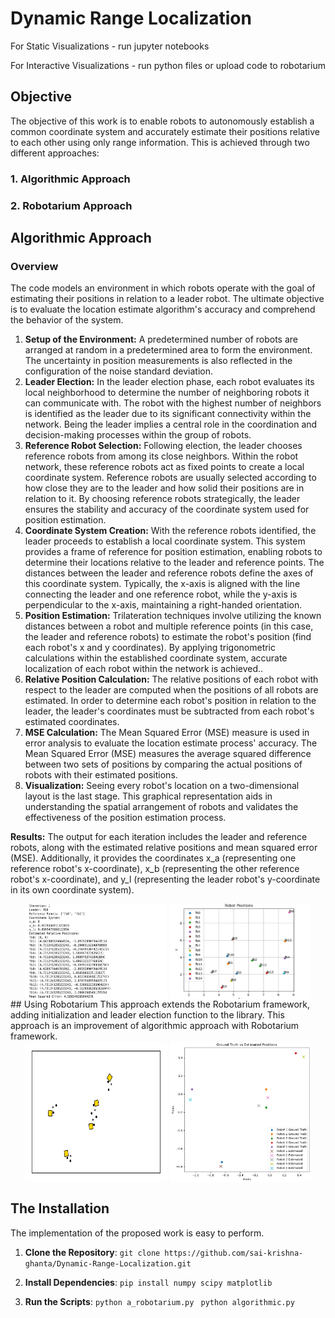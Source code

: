 # Dynamic Range Localization

For Static Visualizations - run jupyter notebooks


For Interactive Visualizations - run python files or upload code to robotarium


## Objective
The objective of this work is to enable robots to autonomously establish a common coordinate system and accurately estimate their positions relative to each other using only range information. This is achieved through two different approaches:

### 1. **Algorithmic Approach**
### 2. **Robotarium Approach**

## Algorithmic Approach

### Overview
The code models an environment in which robots operate with the goal of estimating their positions in relation to a leader robot. The ultimate objective is to evaluate the location estimate algorithm's accuracy and comprehend the behavior of the system.

 1. **Setup of the Environment:** A predetermined number of robots are arranged at random in a predetermined area to form the environment. The uncertainty in position measurements is also reflected in the configuration of the noise standard deviation.
 2. **Leader Election:** In the leader election phase, each robot evaluates its local neighborhood to determine the number of neighboring robots it can communicate with. The robot with the highest number of neighbors is identified as the leader due to its significant connectivity within the network. Being the leader implies a central role in the coordination and decision-making processes within the group of robots.
 3. **Reference Robot Selection:** Following election, the leader chooses reference robots from among its close neighbors. Within the robot network, these reference robots act as fixed points to create a local coordinate system.  Reference robots are usually selected according to how close they are to the leader and how solid their positions are in relation to it. By choosing reference robots strategically, the leader ensures the stability and accuracy of the coordinate system used for position estimation.
 4. **Coordinate System Creation:** With the reference robots identified, the leader proceeds to establish a local coordinate system. This system provides a frame of reference for position estimation, enabling robots to determine their locations relative to the leader and reference points. The distances between the leader and reference robots define the axes of this coordinate system. Typically, the x-axis is aligned with the line connecting the leader and one reference robot, while the y-axis is perpendicular to the x-axis, maintaining a right-handed orientation.
 5. **Position Estimation:** Trilateration techniques involve utilizing the known distances between a robot and multiple reference points (in this case, the leader and reference robots) to estimate the robot's position (find each robot's x and y coordinates). By applying trigonometric calculations within the established coordinate system, accurate localization of each robot within the network is achieved..
 6. **Relative Position Calculation:** The relative positions of each robot with respect to the leader are computed when the positions of all robots are estimated. In order to determine each robot's position in relation to the leader, the leader's coordinates must be subtracted from each robot's estimated coordinates.
 7. **MSE Calculation:** The Mean Squared Error (MSE) measure is used in error analysis to evaluate the location estimate process' accuracy. The Mean Squared Error (MSE) measures the average squared difference between two sets of positions by comparing the actual positions of robots with their estimated positions.
 8. **Visualization:** Seeing every robot's location on a two-dimensional layout is the last stage. This graphical representation aids in understanding the spatial arrangement of robots and validates the effectiveness of the position estimation process.

**Results:** The output for each iteration includes the leader and reference robots, along with the estimated relative positions and mean squared error (MSE). Additionally, it provides the coordinates x_a (representing one reference robot's x-coordinate), x_b (representing the other reference robot's x-coordinate), and y_l (representing the leader robot's y-coordinate in its own coordinate system). 

<div style="display: flex; justify-content: center;">
  <img src="images/a.png" alt="Image 1" style="width: 45%; margin-right: 5px;">
  <img src="images/a32.png" alt="Image 2" style="width: 45%;">
</div>
## Using Robotarium
This approach extends the Robotarium framework, adding initialization and leader election function to the library. This approach is an improvement of algorithmic approach with Robotarium framework. 

<div style="display: flex; justify-content: center;">
  <img src="images/download.png" alt="Image 1" style="width: 45%; margin-right: 5px;">
  <img src="images/b.png" alt="Image 2" style="width: 45%;">
</div>


## The Installation
The implementation of the proposed work is easy to perform. 

1. **Clone the Repository**:
```git clone https://github.com/sai-krishna-ghanta/Dynamic-Range-Localization.git```

2. **Install Dependencies**:
```pip install numpy scipy matplotlib```

3. **Run the Scripts**:
```python a_robotarium.py ```
```python algorithmic.py```


